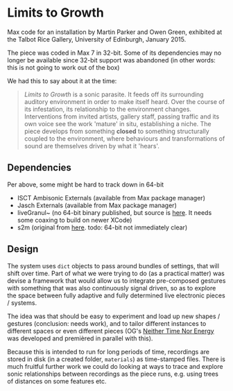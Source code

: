 # Limits to Growth

Max code for an installation by Martin Parker and Owen Green, exhibited at the Talbot Rice Gallery, University of Edinburgh, January 2015. 

The piece was coded in Max 7 in 32-bit. Some of its dependencies may no longer be available since 32-bit support was abandoned (in other words: this is not going to work out of the box)

We had this to say about it at the time:
> *Limits to Growth* is a sonic parasite. It feeds off its surrounding auditory environment in order to make itself heard. Over the course of its infestation, its relationship to the environment changes. Interventions from invited artists, gallery staff, passing traffic and its own voice see the work 'mature' in situ, establishing a niche. The piece develops from something **closed** to something structurally coupled to the environment, where behaviours and transformations of sound are themselves driven by what it 'hears'.

## Dependencies

Per above, some might be hard to track down in 64-bit

* ISCT Ambisonic Externals (available from Max package manager)
* Jasch Externals (available from Max package manager)
* liveGranul~ (no 64-bit binary published, but source is [here](https://github.com/bascouch/gmu.objects/). It needs some coaxing to build on newer XCode)
* s2m (original from [here](https://metason.prism.cnrs.fr/Resultats/MaxMSP/). todo: 64-bit not immediately clear)

## Design 

The system uses `dict` objects to pass around bundles of settings, that will shift over time. Part of what we were trying to do (as a practical matter) was devise a framework that would allow us to integrate pre-composed gestures with something that was also continuously signal driven, so as to explore the space between fully adaptive and fully determined live electronic pieces / systems. 

The idea was that should be easy to experiment and load up new shapes / gestures (conclusion: needs work), and to tailor different instances to different spaces or even different pieces (OG's [Neither Time Nor Energy](https://github.com/weefuzzy/NeitherTimeNorEnergy) was developed and premièred in parallel with this).

Because this is intended to run for long periods of time, recordings are stored in disk (in a created folder, `materials`) as time-stamped files. There is much fruitful further work we could do looking at ways to trace and explore sonic relationships between recordings as the piece runs, e.g. using trees of distances on some features etc. 
